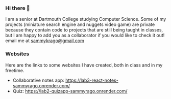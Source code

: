 ### Hi there 👋

I am a senior at Dartmouth College studying Computer Science. Some of my projects (miniature search engine and nuggets video game) are private because they contain code to projects that are still being taught in classes, but I am happy to add you as a collaborator if you would like to check it out!
email me at sammykrago@gmail.com

### Websites
Here are the links to some websites I have created, both in class and in my freetime. 
- Collaborative notes app: https://lab3-react-notes-sammyrago.onrender.com/
- Quiz: https://lab2-quizapp-sammyrago.onrender.com/
